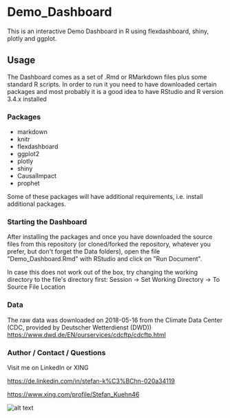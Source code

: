 # Demo_Dashboard

This is an interactive Demo Dashboard in R using flexdashboard, shiny, plotly and ggplot.

## Usage

The Dashboard comes as a set of .Rmd or RMarkdown files plus some standard R scripts. In order to run it you need to have downloaded certain packages and most probably it is a good idea to have RStudio and R version 3.4.x installed 

### Packages

* markdown
* knitr
* flexdashboard
* ggplot2
* plotly
* shiny
* CausalImpact
* prophet

Some of these packages will have additional requirements, i.e. install additional packages.

### Starting the Dashboard

After installing the packages and once you have downloaded the source files from this repository (or cloned/forked the repository, whatever you prefer, but don't forget the Data folders), open the file "Demo_Dashboard.Rmd" with RStudio and click on "Run Document".

In case this does not work out of the box, try changing the working directory to the file's directory first: Session -> Set Working Directory -> To Source File Location

### Data

The raw data was downloaded on 2018-05-16 from the Climate Data Center (CDC, provided by Deutscher Wetterdienst (DWD))
https://www.dwd.de/EN/ourservices/cdcftp/cdcftp.html

### Author / Contact / Questions

Visit me on LinkedIn or XING

https://de.linkedin.com/in/stefan-k%C3%BChn-020a34119

https://www.xing.com/profile/Stefan_Kuehn46

![alt text](https://raw.githubusercontent.com/cc-skuehn/Demo_Dashboard/master/Teaser_Demo_Dashboard.png)
